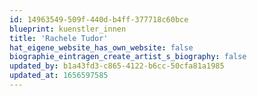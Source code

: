 ```yaml
---
id: 14963549-509f-440d-b4ff-377718c60bce
blueprint: kuenstler_innen
title: 'Rachele Tudor'
hat_eigene_website_has_own_website: false
biographie_eintragen_create_artist_s_biography: false
updated_by: b1a43fd3-c865-4122-b6cc-50cfa81a1985
updated_at: 1656597585
---
```

